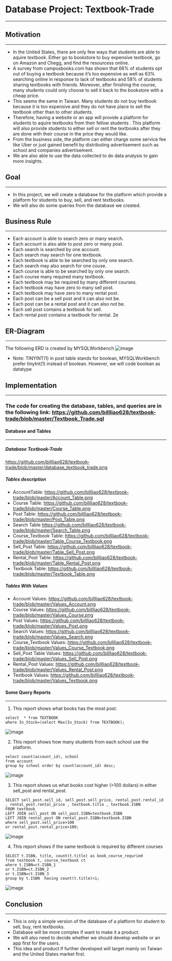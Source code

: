 # Database Project: Textbook-Trade

-------------------------------------

## Motivation
--------------------------------------
* In the United States, there are only few ways that students are able to aquire textbook. Either go to bookstore to buy expensive textbook, go on Amazon and Chegg, and find the resourcess online. 
* A survey from campusbooks.com has shown that 66% of students opt out of buying a textbook because it’s too expensive as well as 63% searching online in response to lack of textbooks and 58% of students sharing textbooks with friends. Moreover, after finishing the course, many students could only choose to sell it back to the bookstore with a cheap price.
* This seems the same in Taiwan. Many students do not buy textbook because it is too expensive and they do not have place to sell the textbook other than to other students. 
* Therefore, having a website or an app will provide a platform for students to aquire textbooks from their fellow students . This platform will also provide students to either sell or rent the textbooks after they are done with their course in the price they would like.
* From the business side, the platform can either charge some service fee like Uber or just gained benefit by distributing advertisement such as school and companies advertisement.
* We are also able to use the data collected to do data analysis to gain more insights. 

## Goal
--------------------------------------
* In this project, we will create a database for the platform which provide a platform for students to buy, sell, and rent textbooks.
* We will also do some queries from the database we created.

## Business Rule
--------------------------------------
* Each account is able to search zero or many search.
* Each account is also able to post zero or many post.
* Each search is searched by one account.
* Each search may search for one textbook.
* Each textbook is able to be searched by only one search.
* Each search may also search for one couse.
* Each course is able to be searched by only one search.
* Each course many required many textbook.
* Each textbook may be required by many different courses.
* Each textbook may have zero to many sell post.
* Each textbook may have zero to many rental post.
* Each post can be a sell post and it can also not be.
* Each post can be a rental post and it can also not be.
* Each sell post contains a textbook for sell.
* Each rental post contains a textbook for rental.
2e
## ER-Diagram
---------------------------------------
The following ERD is created by MYSQLWorkbench
![image](https://github.com/billliao628/textbook-trade/blob/master/Textbook_Trade_ERD.png)
* Note: TINYINT(1) in post table stands for boolean, MYSQLWorkbench prefer tinytnt(1) instead of boolean. However, we will code boolean as datatype

## Implementation
---------------------------------------
### The code for creating the database, tables, and queries are in the following link: https://github.com/billliao628/textbook-trade/blob/master/Textbook_Trade.sql

#### Database and Tables
----------------------------------------
##### Database Textbook-Trade
https://github.com/billliao628/textbook-trade/blob/master/database_textbook_trade.png

##### Tables description
* AccountTable:
https://github.com/billliao628/textbook-trade/blob/master/Account_Table.png
* Course Table:
https://github.com/billliao628/textbook-trade/blob/master/Course_Table.png
* Post Table:
https://github.com/billliao628/textbook-trade/blob/master/Post_Table.png
* Search Table
https://github.com/billliao628/textbook-trade/blob/master/Search_Table.png
* Course_Textbook Table:
https://github.com/billliao628/textbook-trade/blob/master/Table_Course_Textbook.png
* Sell_Post Table:
https://github.com/billliao628/textbook-trade/blob/master/Table_Sell_Post.png
* Rental_Post Table:
https://github.com/billliao628/textbook-trade/blob/master/Table_Rental_Post.png
* Textbook Table:
https://github.com/billliao628/textbook-trade/blob/master/Textbook_Table.png

##### Tables With Values
* Account Values:
https://github.com/billliao628/textbook-trade/blob/master/Values_Account.png
* Course Values:
https://github.com/billliao628/textbook-trade/blob/master/Values_Course.png
* Post Values:
https://github.com/billliao628/textbook-trade/blob/master/Values_Post.png
* Search Values:
https://github.com/billliao628/textbook-trade/blob/master/Values_Search.png
* Course_Textbook Values:
https://github.com/billliao628/textbook-trade/blob/master/Values_Course_Textbook.png
* Sell_Post Table Values:
https://github.com/billliao628/textbook-trade/blob/master/Values_Sell_Post.png
* Rental_Post Values:
https://github.com/billliao628/textbook-trade/blob/master/Values_Rental_Post.png
* Textbook Values:
https://github.com/billliao628/textbook-trade/blob/master/Values_Textbook.png

#### Some Query Reports
------------------------------------
1. This report shows what books has the most post.
```MySQL
select  * from TEXTBOOK
where In_Stock=(select Max(In_Stock) from TEXTBOOK);
```
![image](https://github.com/billliao628/textbook-trade/blob/master/First_Report.png)


2. This report shows how many students from each school use the platform.
```MySQL
select count(account_id), school
from account
group by school order by count(account_id) desc;
```
![image](https://github.com/billliao628/textbook-trade/blob/master/Second_Report.png)


3. This report shows us what books cost higher (>100 dollars) in either sell_post and rental_post.
```MySQL
SELECT sell_post.sell_id, sell_post.sell_price, rental_post.rental_id , rental_post.rental_price , textbook.title , textbook.ISBN
FROM textbook 
LEFT JOIN sell_post ON sell_post.ISBN=textbook.ISBN
LEFT JOIN rental_post ON rental_post.ISBN=textbook.ISBN 
where sell_post.sell_price>100
or rental_post.rental_price>100;
```
![image](https://github.com/billliao628/textbook-trade/blob/master/Third_Report.png)

4. This report shows if the same textbook is required by different courses
```MySQL
SELECT t.ISBN, title, count(t.title) as book_course_requried
from textbook t, course_textbook ct
where t.ISBN=ct.ISBN_1
or t.ISBN=ct.ISBN_2
or t.ISBN=ct.ISBN_3
group by t.ISBN  having count(t.title)>1;
```
![image](https://github.com/billliao628/textbook-trade/blob/master/Fourth_Report.png)

## Conclusion
------------------------------------
* This is only a simple version of the database of a platform for student to sell, buy, rent textbooks.
* Database will be more complex if want to make it a product.
* We will also need to decide whether we should develop website or an app first for the users.
* This idea and product if further developed will target mainly on Taiwan and the United States market first.
